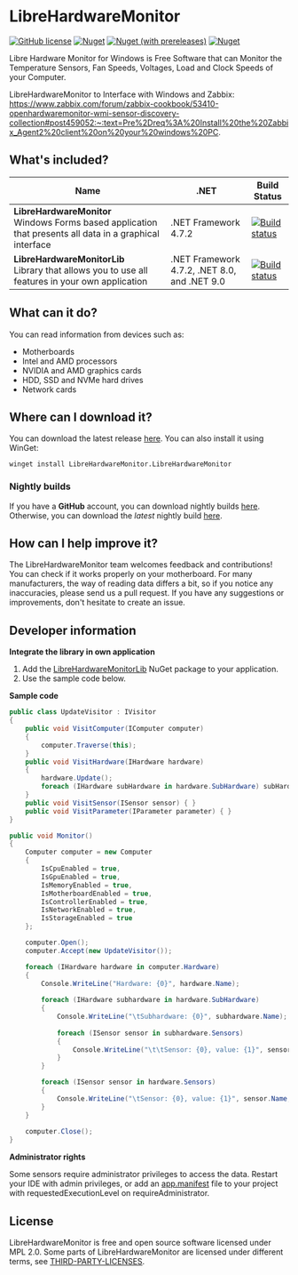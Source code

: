 # LibreHardwareMonitor
[![GitHub license](https://img.shields.io/github/license/LibreHardwareMonitor/LibreHardwareMonitor)](https://github.com/LibreHardwareMonitor/LibreHardwareMonitor/blob/master/LICENSE) [![Nuget](https://img.shields.io/nuget/v/LibreHardwareMonitorLib)](https://www.nuget.org/packages/LibreHardwareMonitorLib/) [![Nuget (with prereleases)](https://img.shields.io/nuget/vpre/LibreHardwareMonitorLib?label=nuget-pre)](https://www.nuget.org/packages/LibreHardwareMonitorLib/) [![Nuget](https://img.shields.io/nuget/dt/LibreHardwareMonitorLib?label=nuget-downloads)](https://www.nuget.org/packages/LibreHardwareMonitorLib/)

Libre Hardware Monitor for Windows is Free Software that can Monitor the Temperature Sensors, Fan Speeds, Voltages, Load and Clock Speeds of your Computer. 

LibreHardwareMonitor to Interface with Windows and Zabbix: https://www.zabbix.com/forum/zabbix-cookbook/53410-openhardwaremonitor-wmi-sensor-discovery-collection#post459052:~:text=Pre%2Dreq%3A%20Install%20the%20Zabbix_Agent2%20client%20on%20your%20windows%20PC.

## What's included?
| Name| .NET | Build Status |
| --- | --- | --- | 
| **LibreHardwareMonitor** <br /> Windows Forms based application that presents all data in a graphical interface | .NET Framework 4.7.2 | [![Build status](https://github.com/LibreHardwareMonitor/LibreHardwareMonitor/workflows/CI/badge.svg)](https://github.com/LibreHardwareMonitor/LibreHardwareMonitor/actions) | 
| **LibreHardwareMonitorLib** <br /> Library that allows you to use all features in your own application | .NET Framework 4.7.2, .NET 8.0, and .NET 9.0 | [![Build status](https://github.com/LibreHardwareMonitor/LibreHardwareMonitor/workflows/CI/badge.svg)](https://github.com/LibreHardwareMonitor/LibreHardwareMonitor/actions) | 

## What can it do?
You can read information from devices such as:
- Motherboards
- Intel and AMD processors
- NVIDIA and AMD graphics cards
- HDD, SSD and NVMe hard drives
- Network cards

## Where can I download it?
You can download the latest release [here](https://github.com/LibreHardwareMonitor/LibreHardwareMonitor/releases). You can also install it using WinGet:

```
winget install LibreHardwareMonitor.LibreHardwareMonitor
```

### Nightly builds
If you have a **GitHub** account, you can download nightly builds [here](https://github.com/LibreHardwareMonitor/LibreHardwareMonitor/actions). Otherwise, you can download the *latest* nightly build [here](https://nightly.link/LibreHardwareMonitor/LibreHardwareMonitor/workflows/master/master/LibreHardwareMonitor-net472.zip).

## How can I help improve it?
The LibreHardwareMonitor team welcomes feedback and contributions!<br/>
You can check if it works properly on your motherboard. For many manufacturers, the way of reading data differs a bit, so if you notice any inaccuracies, please send us a pull request. If you have any suggestions or improvements, don't hesitate to create an issue.

## Developer information
**Integrate the library in own application**
1. Add the [LibreHardwareMonitorLib](https://www.nuget.org/packages/LibreHardwareMonitorLib/) NuGet package to your application.
2. Use the sample code below.


**Sample code**
```c#
public class UpdateVisitor : IVisitor
{
    public void VisitComputer(IComputer computer)
    {
        computer.Traverse(this);
    }
    public void VisitHardware(IHardware hardware)
    {
        hardware.Update();
        foreach (IHardware subHardware in hardware.SubHardware) subHardware.Accept(this);
    }
    public void VisitSensor(ISensor sensor) { }
    public void VisitParameter(IParameter parameter) { }
}

public void Monitor()
{
    Computer computer = new Computer
    {
        IsCpuEnabled = true,
        IsGpuEnabled = true,
        IsMemoryEnabled = true,
        IsMotherboardEnabled = true,
        IsControllerEnabled = true,
        IsNetworkEnabled = true,
        IsStorageEnabled = true
    };

    computer.Open();
    computer.Accept(new UpdateVisitor());

    foreach (IHardware hardware in computer.Hardware)
    {
        Console.WriteLine("Hardware: {0}", hardware.Name);
        
        foreach (IHardware subhardware in hardware.SubHardware)
        {
            Console.WriteLine("\tSubhardware: {0}", subhardware.Name);
            
            foreach (ISensor sensor in subhardware.Sensors)
            {
                Console.WriteLine("\t\tSensor: {0}, value: {1}", sensor.Name, sensor.Value);
            }
        }

        foreach (ISensor sensor in hardware.Sensors)
        {
            Console.WriteLine("\tSensor: {0}, value: {1}", sensor.Name, sensor.Value);
        }
    }
    
    computer.Close();
}
```

**Administrator rights**

Some sensors require administrator privileges to access the data. Restart your IDE with admin privileges, or add an [app.manifest](https://learn.microsoft.com/en-us/windows/win32/sbscs/application-manifests) file to your project with requestedExecutionLevel on requireAdministrator.


## License
LibreHardwareMonitor is free and open source software licensed under MPL 2.0. Some parts of LibreHardwareMonitor are licensed under different terms, see [THIRD-PARTY-LICENSES](https://github.com/LibreHardwareMonitor/LibreHardwareMonitor/blob/master/THIRD-PARTY-NOTICES.txt).
